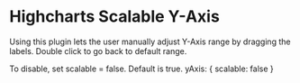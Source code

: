 Highcharts Scalable Y-Axis
=========================

Using this plugin lets the user manually adjust Y-Axis range by dragging the labels.
Double click to go back to default range.

To disable, set scalable = false. Default is true.
yAxis: {
    scalable: false
}